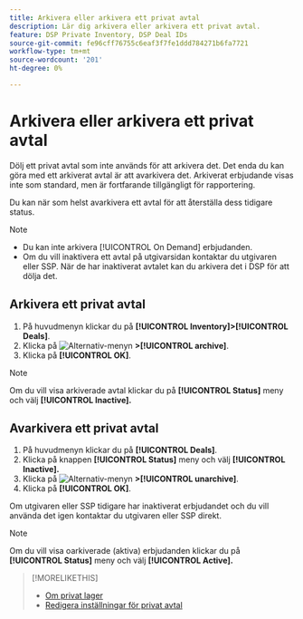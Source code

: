 ```yaml
---
title: Arkivera eller arkivera ett privat avtal
description: Lär dig arkivera eller arkivera ett privat avtal.
feature: DSP Private Inventory, DSP Deal IDs
source-git-commit: fe96cff76755c6eaf3f7fe1ddd784271b6fa7721
workflow-type: tm+mt
source-wordcount: '201'
ht-degree: 0%

---
```


# Arkivera eller arkivera ett privat avtal

Dölj ett privat avtal som inte används för att arkivera det. Det enda du kan göra med ett arkiverat avtal är att avarkivera det. Arkiverat erbjudande visas inte som standard, men är fortfarande tillgängligt för rapportering.

Du kan när som helst avarkivera ett avtal för att återställa dess tidigare status.

>[!NOTE]
>
>* Du kan inte arkivera [!UICONTROL On Demand] erbjudanden.
>* Om du vill inaktivera ett avtal på utgivarsidan kontaktar du utgivaren eller SSP. När de har inaktiverat avtalet kan du arkivera det i DSP för att dölja det.


## Arkivera ett privat avtal

1. På huvudmenyn klickar du på **[!UICONTROL Inventory]>[!UICONTROL Deals]**.
1. Klicka på ![Alternativ-menyn](/help/dsp/assets/options-menu.png) **>[!UICONTROL archive]**.
1. Klicka på **[!UICONTROL OK]**.

>[!NOTE]
>
>Om du vill visa arkiverade avtal klickar du på **[!UICONTROL Status]** meny och välj **[!UICONTROL Inactive].**

## Avarkivera ett privat avtal

1. På huvudmenyn klickar du på **[!UICONTROL Deals]**.
1. Klicka på knappen **[!UICONTROL Status]** meny och välj **[!UICONTROL Inactive].**
1. Klicka på  ![Alternativ-menyn](/help/dsp/assets/options-menu.png) **>[!UICONTROL unarchive]**.
1. Klicka på **[!UICONTROL OK]**.

Om utgivaren eller SSP tidigare har inaktiverat erbjudandet och du vill använda det igen kontaktar du utgivaren eller SSP direkt.

>[!NOTE]
>
>Om du vill visa oarkiverade (aktiva) erbjudanden klickar du på **[!UICONTROL Status]** meny och välj **[!UICONTROL Active].**

>[!MORELIKETHIS]
>
>* [Om privat lager](private-inventory-about.md)
>* [Redigera inställningar för privat avtal](/help/dsp/inventory/deal-id-edit.md)

